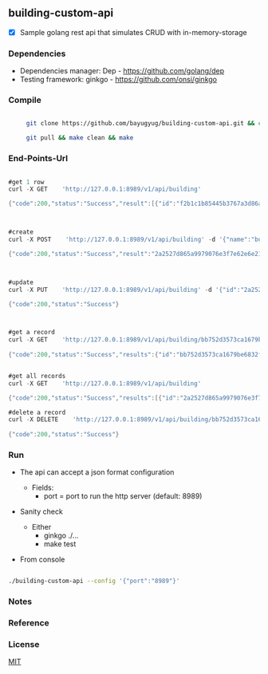 ## building-custom-api



* [x] Sample golang rest api that simulates CRUD with in-memory-storage



### Dependencies
- Dependencies manager: Dep - https://github.com/golang/dep
- Testing framework: ginkgo - https://github.com/onsi/ginkgo

### Compile

```sh

     git clone https://github.com/bayugyug/building-custom-api.git && cd building-custom-api

     git pull && make clean && make

```
 


### End-Points-Url


```go

#get 1 row
curl -X GET    'http://127.0.0.1:8989/v1/api/building'

{"code":200,"status":"Success","result":[{"id":"f2b1c1b85445b3767a3d86a677247a93","name":"building-2","address":"address here","floors":["floor-1","floor-2"],"created":"2019-04-29T23:04:39+08:00"}]}



#create
curl -X POST    'http://127.0.0.1:8989/v1/api/building' -d '{"name":"building-a","address":"address here","floors":["floor-1","floor-2"]}'

{"code":200,"status":"Success","result":"2a2527d865a9979076e3f7e62e6e21e3"}



#update
curl -X PUT    'http://127.0.0.1:8989/v1/api/building' -d '{"id":"2a2527d865a9979076e3f7e62e6e21e3","name":"building-a","address":"address here2","floors":["floor-a1","floor-a2","floor-a3"]}'

{"code":200,"status":"Success"}



#get a record
curl -X GET    'http://127.0.0.1:8989/v1/api/building/bb752d3573ca1679be6832f73ddb4e06'
	
{"code":200,"status":"Success","results":{"id":"bb752d3573ca1679be6832f73ddb4e06","name":"building-b","address":"address here","floors":["floor-1","floor-2"],"created":"2019-04-29T23:12:54+08:00"}}


#get all records
curl -X GET    'http://127.0.0.1:8989/v1/api/building'

{"code":200,"status":"Success","results":[{"id":"2a2527d865a9979076e3f7e62e6e21e3","name":"building-a","address":"address here2","floors":["floor-a1","floor-a2","floor-a3"],"created":"2019-04-29T23:09:55+08:00","modified":"2019-04-29T23:11:59+08:00"},{"id":"f2b1c1b85445b3767a3d86a677247a93","name":"building-2","address":"address here","floors":["floor-1","floor-2"],"created":"2019-04-29T23:04:39+08:00"},{"id":"bb752d3573ca1679be6832f73ddb4e06","name":"building-b","address":"address here","floors":["floor-1","floor-2"],"created":"2019-04-29T23:12:54+08:00"}]}

#delete a record
curl -X DELETE    'http://127.0.0.1:8989/v1/api/building/bb752d3573ca1679be6832f73ddb4e06'
	
{"code":200,"status":"Success"}


```


### Run

- The api can accept a json format configuration
	- Fields:
		- port      = port to run the http server (default: 8989)

- Sanity check
	- Either
		- ginkgo ./...	
		- make test

- From console

```sh

./building-custom-api --config '{"port":"8989"}'

```


### Notes

### Reference

### License

[MIT](https://bayugyug.mit-license.org/)

